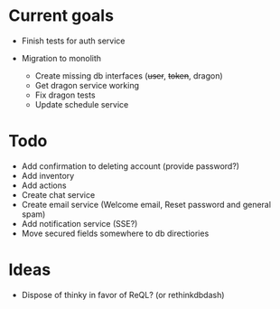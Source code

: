 # Current goals

- Finish tests for auth service

- Migration to monolith
  - Create missing db interfaces (~~user~~, ~~token~~, dragon)
  - Get dragon service working
  - Fix dragon tests
  - Update schedule service

# Todo

- Add confirmation to deleting account (provide password?)
- Add inventory
- Add actions
- Create chat service
- Create email service (Welcome email, Reset password and general spam)
- Add notification service (SSE?)
- Move secured fields somewhere to db directiories

# Ideas

- Dispose of thinky in favor of ReQL? (or rethinkdbdash)

